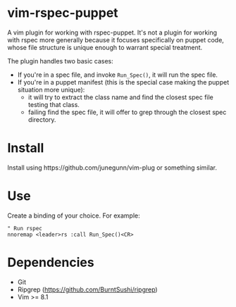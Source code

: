# vim-rspec-puppet
A vim plugin for working with rspec-puppet. It's not a plugin for working with rspec more generally because it focuses specifically on puppet code, whose file structure is unique enough to warrant special treatment.

The plugin handles two basic cases:

* If you're in a spec file, and invoke `Run_Spec()`, it will run the spec file.
* If you're in a puppet manifest (this is the special case making the puppet situation more unique):
  * it will try to extract the class name and find the closest spec file testing that class.
  * failing find the spec file, it will offer to grep through the closest spec directory.

# Install
<to be documented>
Install using https://github.com/junegunn/vim-plug or something similar.

# Use
Create a binding of your choice. For example:

```
" Run rspec
nnoremap <leader>rs :call Run_Spec()<CR>
```

# Dependencies

* Git
* Ripgrep (https://github.com/BurntSushi/ripgrep)
* Vim >= 8.1

